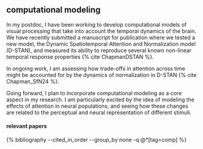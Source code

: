 ## computational modeling

In my postdoc, I have been working to develop computational models of visual processing that take into account the temporal dynamics of the brain.
We have recently submitted a manuscript for publication where we tested a new model, the Dynamic Spatiotemporal Attention and Normalization model (D-STAN), and measured its ability to reproduce several known non-linear temporal response properties {% cite ChapmanDSTAN %}.

In ongoing work, I am assessing how trade-offs in attention across time might be accounted for by the dynamics of normalization in D-STAN {% cite Chapman_SfN24 %}.

Going forward, I plan to incorporate computational modeling as a core aspect in my research.
I am particularly excited by the idea of modeling the effects of attention in neural populations, and seeing how these changes are related to the perceptual and neural representation of different stimuli.

#### relevant papers

<div class="publications">
	{% bibliography --cited_in_order --group_by none -q @*[tag=comp] %}
</div>
